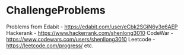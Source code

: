 # ChallengeProblems
Problems from 
Edabit - https://edabit.com/user/eCbk2SGiN6y3e6AEP
Hackerank - https://www.hackerrank.com/shenlong3010
CodeWar - https://www.codewars.com/users/shenllong3010
Leetcode - https://leetcode.com/progress/
etc.
